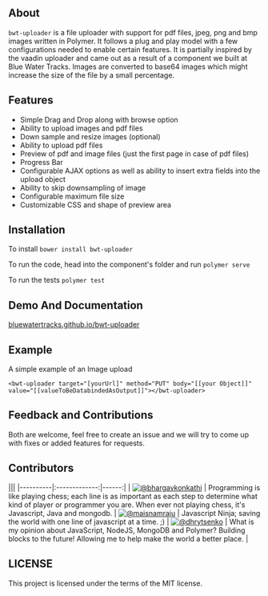 ## About
`bwt-uploader` is a file uploader with support for pdf files, jpeg, png and bmp images written in Polymer. It follows a plug and play model with a few configurations needed to enable certain features. It is partially inspired by the vaadin uploader and came out as a result of a component we built at Blue Water Tracks. Images are converted to base64 images which might increase the size of the file by a small percentage.  

## Features
- Simple Drag and Drop along with browse option
- Ability to upload images and pdf files
- Down sample and resize images (optional)
- Ability to upload pdf files
- Preview of pdf and image files (just the first page in case of pdf files)
- Progress Bar
- Configurable AJAX options as well as ability to insert extra fields into the upload object
- Ability to skip downsampling of image
- Configurable maximum file size
- Customizable CSS and shape of preview area

## Installation
To install `bower install bwt-uploader`

To run the code, head into the component's folder and run `polymer serve`

To run the tests `polymer test`

## Demo And Documentation
[bluewatertracks.github.io/bwt-uploader][cf34a7bc]

  [cf34a7bc]: https://bluewatertracks.github.io/bwt-uploader "Demo page"

## Example
A simple example of an Image upload

`<bwt-uploader target="[yourUrl]" method="PUT" body="[[your Object]]" value="[[valueToBeDatabindedAsOutput]]"></bwt-uploader>`

## Feedback and Contributions
 Both are welcome, feel free to create an issue and we will try to come up with fixes or added features for requests.

## Contributors

|||
|----------|:-------------:|------:|
| [![@bhargavkonkathi](https://avatars2.githubusercontent.com/u/24550636?v=3&u=ddd3f64f6888100d6eebd283768b61dabc6f495d&s=80)](https://github.com/bhargavkonkathi) |  Programming is like playing chess; each line is as important as each step to determine what kind of player or programmer you are. When ever not playing chess, it's Javascript, Java and mongodb.
| [![@maisnamraju](https://avatars2.githubusercontent.com/u/2786378?v=3&s=80)](https://github.com/maisnamraju) |  Javascript Ninja; saving the world with one line of javascript at a time. ;) 
| [![@dhrytsenko](https://avatars0.githubusercontent.com/u/12988041?v=3&s=80)](https://github.com/dhrytsenko) | What is my opinion about JavaScript, NodeJS, MongoDB and Polymer? Building blocks to the future! Allowing me to help make the world a better place.
|

## LICENSE
This project is licensed under the terms of the MIT license.
